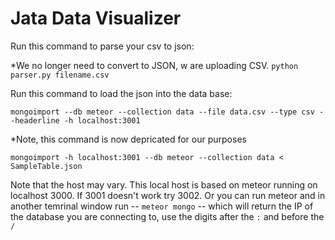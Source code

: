 Jata Data Visualizer
====================
Run this command to parse your csv to json:

*We no longer need to convert to JSON, w are uploading CSV. 
`python parser.py filename.csv`


Run this command to load the json into the data base:

`mongoimport --db meteor --collection data --file data.csv --type csv --headerline -h localhost:3001`


*Note, this command is now depricated for our purposes

`mongoimport -h localhost:3001 --db meteor --collection data < SampleTable.json`

Note that the host may vary. This local host is based on meteor running on localhost 3000. If 3001 doesn't work try 3002. Or you can run meteor and in another temrinal window run -- `meteor mongo` -- which will return the IP of the database you are connecting to, use the digits after the `:` and before the `/`
